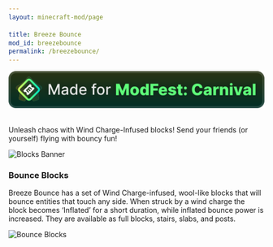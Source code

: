 ```yaml
---
layout: minecraft-mod/page

title: Breeze Bounce
mod_id: breezebounce
permalink: /breezebounce/
---
```


<div class="minecraft-mod-link">
    <a href="https://modfest.net/carnival" target="_blank">
        <img src="https://raw.githubusercontent.com/ModFest/art/v2/badge/svg/carnival/compact.svg" alt="Modfest Carnival">
    </a>
</div>
<br />

Unleash chaos with Wind Charge-Infused blocks! Send your friends (or yourself) flying with bouncy fun! 

![Blocks Banner](https://i.imgur.com/Od5GW2P.png)

### **Bounce Blocks**

Breeze Bounce has a set of Wind Charge-infused, wool-like blocks that will bounce entities that touch any side. When struck by a wind charge the block becomes ‘Inflated’ for a short duration, while inflated bounce power is increased. They are available as full blocks, stairs, slabs, and posts. 
   
![Bounce Blocks](https://i.imgur.com/9tb0JN4.gif)